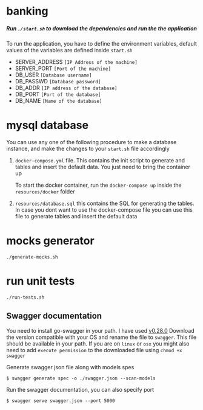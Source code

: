 # banking
##### Run `./start.sh` to download the dependencies and run the the application

To run the application, you have to define the environment variables, default values of the variables are defined inside `start.sh`

- SERVER_ADDRESS    `[IP Address of the machine]`
- SERVER_PORT       `[Port of the machine]`
- DB_USER           `[Database username]`
- DB_PASSWD         `[Database password]`
- DB_ADDR           `[IP address of the database]`
- DB_PORT           `[Port of the database]`
- DB_NAME           `[Name of the database]`

# mysql database
You can use any one of the following procedure to make a database instance, and make the changes to your `start.sh` file accordingly 
1. `docker-compose.yml` file. This contains the init script to generate and tables and insert the default data. You just need to bring the container up

    To start the docker container, run the `docker-compose up` inside the `resources/docker` folder
 
2. `resources/database.sql` this contains the SQL for generating the tables. In case you dont want to use the docker-compose file you can use this file to generate tables and insert the default data

# mocks generator
`./generate-mocks.sh`

# run unit tests
  `./run-tests.sh`

## Swagger documentation
You need to install go-swagger in your path. I have used [v0.28.0](https://github.com/go-swagger/go-swagger/releases/tag/v0.28.0)
Download the version compatible with your OS and rename the file to `swagger`. This file should be available in your path. If you are on `linux` or `osx` you might also need to add `execute permission` to the downloaded file using `chmod +x swagger`

Generate swagger json file along with models spes

```shell
$ swagger generate spec -o ./swagger.json --scan-models
```

Run the swagger documentation, you can also specify port
```shell
$ swagger serve swagger.json --port 5000
```
